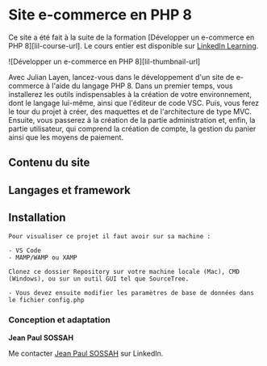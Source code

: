 # Site e-commerce en PHP 8

Ce site a été fait à la suite de la formation [Développer un e-commerce en PHP 8][lil-course-url]. Le cours entier est disponible sur [LinkedIn Learning](https://www.linkedin.com/learning).

![Développer un e-commerce en PHP 8][lil-thumbnail-url]

Avec Julian Layen, lancez-vous dans le développement d'un site de e-commerce à l'aide du langage PHP 8. Dans un premier temps, vous installerez les outils indispensables à la création de votre environnement, dont le langage lui-même, ainsi que l'éditeur de code VSC. Puis, vous ferez le tour du projet à créer, des maquettes et de l'architecture de type MVC. Ensuite, vous passerez à la création de la partie administration et, enfin, la partie utilisateur, qui comprend la création de compte, la gestion du panier ainsi que les moyens de paiement.

## Contenu du site

## Langages et framework

## Installation

    Pour visualiser ce projet il faut avoir sur sa machine :

    - VS Code
    - MAMP/WAMP ou XAMP

    Clonez ce dossier Repository sur votre machine locale (Mac), CMD (Windows), ou sur un outil GUI tel que SourceTree.

    - Vous devez ensuite modifier les paramètres de base de données dans le fichier config.php

### Conception et adaptation

**Jean Paul SOSSAH**

Me contacter [Jean Paul SOSSAH](https://www.linkedin.com/in/jean-paul-s-9a232419b/) sur LinkedIn.
